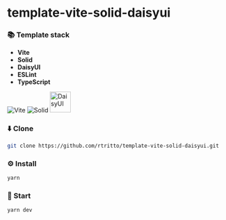 # template-vite-solid-daisyui

### 📚 Template stack
- **Vite**
- **Solid**
- **DaisyUI**
- **ESLint**
- **TypeScript**

![Vite](https://avatars.githubusercontent.com/u/65625612?s=48&v=4)
![Solid](https://avatars.githubusercontent.com/u/79226042?s=48)
<img src="https://raw.githubusercontent.com/saadeghi/daisyui-images/master/images/daisyui-logo/favicon-192.png" alt="DaisyUI" width="48" />

### ⬇️ Clone
```sh
git clone https://github.com/rtritto/template-vite-solid-daisyui.git
```

### ⚙️ Install
```sh
yarn
```

### 🚀 Start
```sh
yarn dev
```
